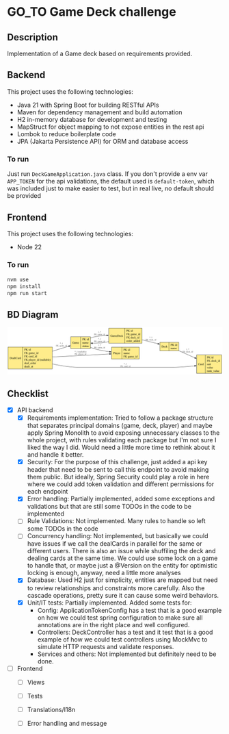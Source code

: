 # GO_TO Game Deck challenge

## Description

Implementation of a Game deck based on requirements provided.

## Backend 

This project uses the following technologies:
- Java 21 with Spring Boot for building RESTful APIs
- Maven for dependency management and build automation
- H2 in-memory database for development and testing
- MapStruct for object mapping to not expose entities in the rest api
- Lombok to reduce boilerplate code
- JPA (Jakarta Persistence API) for ORM and database access

### To run

Just run `DeckGameApplication.java` class. If you don't provide a env var `APP_TOKEN` for the api validations, the default used is `default-token`, which was included just to make easier to test, but in real live, no default should be provided

## Frontend

This project uses the following technologies:
- Node 22

### To run

```
nvm use
npm install
npm run start
```

## BD Diagram

![Game Logo](game_erd.png)

## Checklist

 - [x] API backend
   - [x] Requirements implementation: Tried to follow a package structure that separates principal domains (game, deck, player) and maybe apply Spring Monolith to avoid exposing unnecessary classes to the whole project, with rules validating each package but I'm not sure I liked the way I did. Would need a little more time to rethink about it and handle it better.
   - [x] Security: For the purpose of this challenge, just added a api key header that need to be sent to call this endpoint to avoid making them public. But ideally, Spring Security could play a role in here where we could add token validation and different permissions for each endpoint
   - [x] Error handling: Partially implemented, added some exceptions and validations but that are still some TODOs in the code to be implemented
   - [ ] Rule Validations: Not implemented. Many rules to handle so left some TODOs in the code
   - [ ] Concurrency handling: Not implemented, but basically we could have issues if we call the dealCards in parallel for the same or different users. There is also an issue while shuffiling the deck and dealing cards at the same time. We could use some lock on a game to handle that, or maybe just a @Version on the entity for optimistic locking is enough, anyway, need a little more analyses
   - [x] Database: Used H2 just for simplicity, entities are mapped but need to review relationships and constraints more carefully. Also the cascade operations, pretty sure it can cause some weird behaviors.
   - [x] Unit/IT tests: Partially implemented. Added some tests for:
     - Config: ApplicationTokenConfig has a test that is a good example on how we could test spring configuration to make sure all annotations are in the right place and well configured.
     - Controllers: DeckController has a test and it test that is a good example of how we could test controllers using MockMvc to simulate HTTP requests and validate responses.
     - Services and others: Not implemented but definitely need to be done.
 - [ ] Frontend
   - [ ] Views
   - [ ] Tests
   - [ ] Translations/I18n
   - [ ] Error handling and message
  
